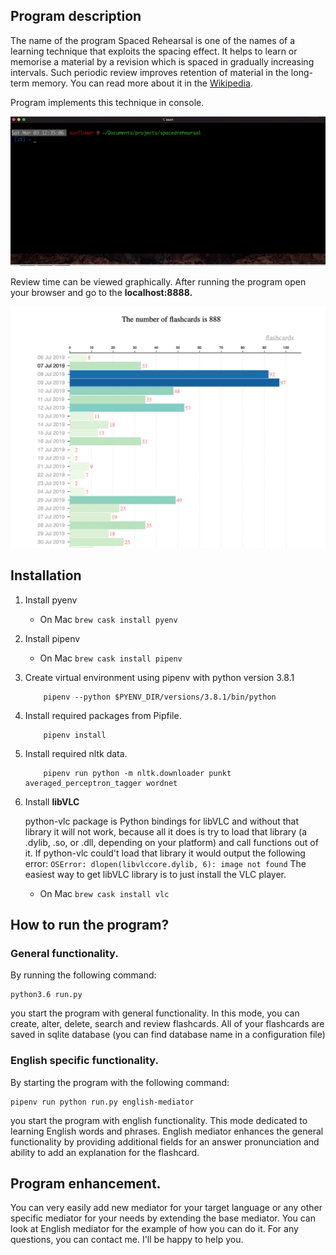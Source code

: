 ## Program description

The name of the program Spaced Rehearsal is one of the names of a learning 
technique that exploits the spacing effect. It helps to learn or memorise 
a material by a revision which is spaced in gradually increasing intervals.
Such periodic review improves retention of material in the long-term memory. 
You can read more about it in the [Wikipedia](https://en.wikipedia.org/wiki/Spaced_repetition).

Program implements this technique in console. 

![Alt Text](https://github.com/Farit/Spaced-Rehearsal/raw/master/demo.gif)

Review time can be viewed graphically. After running the program open your
browser and go to the **localhost:8888.**

![Alt Text](https://github.com/Farit/Spaced-Rehearsal/raw/master/review_demo.png)


## Installation

1. Install pyenv
    - On Mac `brew cask install pyenv`
2. Install pipenv
    - On Mac `brew cask install pipenv`
3. Create virtual environment using pipenv with python version 3.8.1
    ```shell script
        pipenv --python $PYENV_DIR/versions/3.8.1/bin/python
    ```
4. Install required packages from Pipfile.
    ```shell script
        pipenv install
    ```
5. Install required nltk data.
    ```shell script
        pipenv run python -m nltk.downloader punkt averaged_perceptron_tagger wordnet
    ```
6. Install **libVLC**

    python-vlc package is Python bindings for libVLC and without that library it will not work, 
    because all it does is try to load that library (a .dylib, .so, or .dll, depending on your platform) and 
    call functions out of it. If python-vlc could't load that library it would output the following error:
    `OSError: dlopen(libvlccore.dylib, 6): image not found`
    The easiest way to get libVLC library is to just install the VLC player.
    
    - On Mac `brew cask install vlc`
    

## How to run the program?

### General functionality.

By running the following command:
   ```
   python3.6 run.py
   ```
you start the program with general functionality. In this mode, you can create,
alter, delete, search and review flashcards. All of your flashcards are saved
in sqlite database (you can find database name in a configuration file)

### English specific functionality.

By starting the program with the following command:
   ```shell script
   pipenv run python run.py english-mediator
   ```

you start the program with english functionality. This mode dedicated to 
learning English words and phrases. English mediator enhances 
the general functionality by providing additional fields for an answer 
pronunciation and ability to add an explanation for the flashcard.


## Program enhancement.
You can very easily add new mediator for your target language or any other 
specific mediator for your needs by extending the base mediator. 
You can look at English mediator for the example of how you can do it. 
For any questions, you can contact me. I'll be happy to help you.
